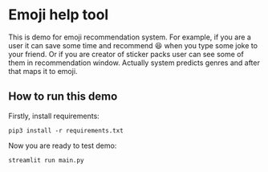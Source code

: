 # Emoji help tool
This is demo for emoji recommendation system. 
    For example, if you are a user it can save some time and recommend :laughing:
    when you type some joke to your friend. Or if you are creator of sticker packs user can see
    some of them in recommendation window.
    Actually system predicts genres and after that maps it to emoji.
## How to run this demo
Firstly, install requirements:
```
pip3 install -r requirements.txt
```

Now you are ready to test demo:
```
streamlit run main.py
```

